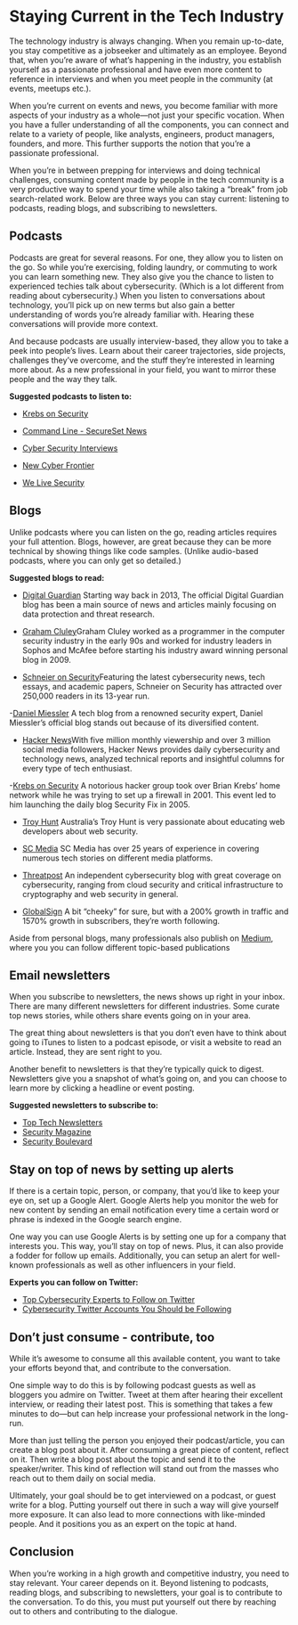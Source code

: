# Staying Current in the Tech Industry

The technology industry is always changing. When you remain up-to-date, you stay competitive as a jobseeker and ultimately as an employee. Beyond that, when you’re aware of what’s happening in the industry, you establish yourself as a passionate professional and have even more content to reference in interviews and when you meet people in the community (at events, meetups etc.).

When you’re current on events and news, you become familiar with more aspects of your industry as a whole—not just your specific vocation. When you have a fuller understanding of all the components, you can connect and relate to a variety of people, like analysts, engineers, product managers, founders, and more. This further supports the notion that you’re a passionate professional.

When you’re in between prepping for interviews and doing technical challenges, consuming content made by people in the tech community is a very productive way to spend your time while also taking a “break” from job search-related work. 
Below are three ways you can stay current: listening to podcasts, reading blogs, and subscribing to newsletters.

## Podcasts
Podcasts are great for several reasons. For one, they allow you to listen on the go. So while you’re exercising, folding laundry, or commuting to work you can learn something new. They also give you the chance to listen to experienced techies talk about cybersecurity. (Which is a lot different from reading about cybersecurity.) When you listen to conversations about technology, you’ll pick up on new terms but also gain a better understanding of words you’re already familiar with. Hearing these conversations will provide more context. 

And because podcasts are usually interview-based, they allow you to take a peek into people’s lives. Learn about their career trajectories, side projects, challenges they’ve overcome, and the stuff they’re interested in learning more about. As a new professional in your field, you want to mirror these people and the way they talk. 

**Suggested podcasts to listen to:**

- [Krebs on Security](https://krebsonsecurity.com/) 

- [Command Line - SecureSet News](https://blog.secureset.com/) 

- [Cyber Security Interviews](https://cybersecurityinterviews.com/) 

- [New Cyber Frontier](https://feed.podbean.com/newcyberfrontier/) 

- [We Live Security](https://www.welivesecurity.com/) 


## Blogs
Unlike podcasts where you can listen on the go, reading articles requires your full attention. Blogs, however, are great because they can be more technical by showing things like code samples. (Unlike audio-based podcasts, where you can only get so detailed.) 

**Suggested blogs to read:** 

- [Digital Guardian](https://digitalguardian.com/) Starting way back in 2013, The official Digital Guardian blog has been a main source of news and articles mainly focusing on data protection and threat research.

- [Graham Cluley](https://www.grahamcluley.com/)Graham Cluley worked as a programmer in the computer security industry in the early 90s and worked for industry leaders in Sophos and McAfee before starting his industry award winning personal blog in 2009.

- [Schneier on Security](https://www.schneier.com/)Featuring the latest cybersecurity news, tech essays, and academic papers, Schneier on Security has attracted over 250,000 readers in its 13-year run.

-[Daniel Miessler](https://danielmiessler.com/) A tech blog from a renowned security expert, Daniel Miessler’s official blog stands out because of its diversified content.

- [Hacker News](https://thehackernews.com/)With five million monthly viewership and over 3 million social media followers, Hacker News provides daily cybersecurity and technology news, analyzed technical reports and insightful columns for every type of tech enthusiast. 

-[Krebs on Security](https://krebsonsecurity.com/) A notorious hacker group took over Brian Krebs’ home network while he was trying to set up a firewall in 2001.  This event led to him launching the daily blog Security Fix in 2005.

- [Troy Hunt](https://www.troyhunt.com/) Australia’s Troy Hunt is very passionate about educating web developers about web security.

- [SC Media](https://www.scmagazine.com/) SC Media has over 25 years of experience in covering numerous tech stories on different media platforms.

- [Threatpost](https://threatpost.com/) An independent cybersecurity blog with great coverage on cybersecurity, ranging from cloud security and critical infrastructure to cryptography and web security in general.

- [GlobalSign](https://www.globalsign.com/en/company/blog/articles/) A bit “cheeky” for sure, but with a 200% growth in traffic and 1570% growth in subscribers, they’re worth following.

Aside from personal blogs, many professionals also publish on [Medium](medium.com), where you you can follow different topic-based publications

## Email newsletters

When you subscribe to newsletters, the news shows up right in your inbox. There are many different newsletters for different industries. Some curate top news stories, while others share events going on in your area. 

The great thing about newsletters is that you don’t even have to think about going to iTunes to listen to a podcast episode, or visit a website to read an article. Instead, they are sent right to you. 

Another benefit to newsletters is that they’re typically quick to digest. Newsletters give you a snapshot of what’s going on, and you can choose to learn more by clicking a headline or event posting.

**Suggested newsletters to subscribe to:** 

- [Top Tech Newsletters](https://www.thebalancecareers.com/top-tech-newsletters-you-should-subscribe-to-2071398)
- [Security Magazine](https://www.securitymagazine.com/)
- [Security Boulevard](https://securityboulevard.com/)


## Stay on top of news by setting up alerts

If there is a certain topic, person, or company, that you’d like to keep your eye on, set up a Google Alert. Google Alerts help you monitor the web for new content by sending an email notification every time a certain word or phrase is indexed in the Google search engine. 

One way you can use Google Alerts is by setting one up for a company that interests you. This way, you’ll stay on top of news. Plus, it can also provide a fodder for follow up emails. Additionally, you can setup an alert for well-known professionals as well as other influencers in your field. 

**Experts you can follow on Twitter:**

 - [Top Cybersecurity Experts to Follow on Twitter](https://whatismyipaddress.com/twitter-cybersecurity-experts)
 - [Cybersecurity Twitter Accounts You Should be Following](https://www.sentinelone.com/blog/21-cybersecurity-twitter-accounts-you-should-follow/) 

## Don’t just consume - contribute, too  

While it’s awesome to consume all this available content, you want to take your efforts beyond that, and contribute to the conversation. 

One simple way to do this is by following podcast guests as well as bloggers you admire on Twitter. Tweet at them after hearing their excellent interview, or reading their latest post. This is something that takes a few minutes to do—but can help increase your professional network in the long-run. 

More than just telling the person you enjoyed their podcast/article, you can create a blog post about it. After consuming a great piece of content, reflect on it. Then write a blog post about the topic and send it to the speaker/writer. This kind of reflection will stand out from the masses who reach out to them daily on social media.

Ultimately, your goal should be to get interviewed on a podcast, or guest write for a blog. Putting yourself out there in such a way will give yourself more exposure. It can also lead to more connections with like-minded people. And it positions you as an expert on the topic at hand. 

## Conclusion

When you’re working in a high growth and competitive industry, you need to stay relevant. Your career depends on it. Beyond listening to podcasts, reading blogs, and subscribing to newsletters, your goal is to contribute to the conversation. To do this, you must put yourself out there by reaching out to others and contributing to the dialogue.



